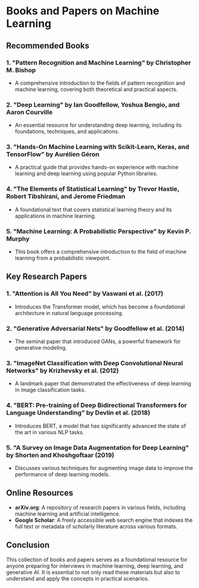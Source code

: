 # Books and Papers on Machine Learning

## Recommended Books

### 1. "Pattern Recognition and Machine Learning" by Christopher M. Bishop
- A comprehensive introduction to the fields of pattern recognition and machine learning, covering both theoretical and practical aspects.

### 2. "Deep Learning" by Ian Goodfellow, Yoshua Bengio, and Aaron Courville
- An essential resource for understanding deep learning, including its foundations, techniques, and applications.

### 3. "Hands-On Machine Learning with Scikit-Learn, Keras, and TensorFlow" by Aurélien Géron
- A practical guide that provides hands-on experience with machine learning and deep learning using popular Python libraries.

### 4. "The Elements of Statistical Learning" by Trevor Hastie, Robert Tibshirani, and Jerome Friedman
- A foundational text that covers statistical learning theory and its applications in machine learning.

### 5. "Machine Learning: A Probabilistic Perspective" by Kevin P. Murphy
- This book offers a comprehensive introduction to the field of machine learning from a probabilistic viewpoint.

## Key Research Papers

### 1. "Attention is All You Need" by Vaswani et al. (2017)
- Introduces the Transformer model, which has become a foundational architecture in natural language processing.

### 2. "Generative Adversarial Nets" by Goodfellow et al. (2014)
- The seminal paper that introduced GANs, a powerful framework for generative modeling.

### 3. "ImageNet Classification with Deep Convolutional Neural Networks" by Krizhevsky et al. (2012)
- A landmark paper that demonstrated the effectiveness of deep learning in image classification tasks.

### 4. "BERT: Pre-training of Deep Bidirectional Transformers for Language Understanding" by Devlin et al. (2018)
- Introduces BERT, a model that has significantly advanced the state of the art in various NLP tasks.

### 5. "A Survey on Image Data Augmentation for Deep Learning" by Shorten and Khoshgoftaar (2019)
- Discusses various techniques for augmenting image data to improve the performance of deep learning models.

## Online Resources

- **arXiv.org**: A repository of research papers in various fields, including machine learning and artificial intelligence.
- **Google Scholar**: A freely accessible web search engine that indexes the full text or metadata of scholarly literature across various formats.

## Conclusion

This collection of books and papers serves as a foundational resource for anyone preparing for interviews in machine learning, deep learning, and generative AI. It is essential to not only read these materials but also to understand and apply the concepts in practical scenarios.
